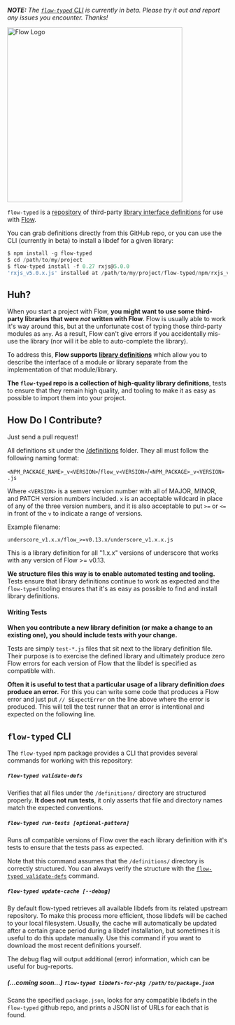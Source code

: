 _**NOTE:** The [`flow-typed` CLI](https://www.npmjs.com/package/flow-typed) is currently in beta. Please try it out and report any issues you encounter. Thanks!_

<img 
  alt="Flow Logo" 
  src="https://raw.githubusercontent.com/flowtype/flow-typed/master/flow-typed-logo.png"
  width="400"
/>

`flow-typed` is a [repository](https://github.com/flowtype/flow-typed/tree/master/definitions) of third-party 
[library interface definitions](http://flowtype.org/docs/third-party.html) 
for use with [Flow](http://flowtype.org/).

You can grab definitions directly from this GitHub repo, or you can use the CLI (currently in beta) to install a libdef for a given library:
```js
$ npm install -g flow-typed
$ cd /path/to/my/project
$ flow-typed install -f 0.27 rxjs@5.0.0
'rxjs_v5.0.x.js' installed at /path/to/my/project/flow-typed/npm/rxjs_v5.0.xjs
```

## Huh?

When you start a project with Flow, **you might want to use some third-party 
libraries that were *not* written with Flow**. Flow is usually able to work it's 
way around this, but at the unfortunate cost of typing those third-party modules 
as `any`. As a result, Flow can't give errors if you accidentally mis-use the 
library (nor will it be able to auto-complete the library).

To address this, **Flow supports 
[library definitions](http://flowtype.org/docs/third-party.html)** which allow 
you to describe the interface of a module or library separate from the 
implementation of that module/library. 

**The `flow-typed` repo is a collection of high-quality library definitions**, 
tests to ensure that they remain high quality, and tooling to make it as easy as 
possible to import them into your project.

## How Do I Contribute?

Just send a pull request!

All definitions sit under the 
[/definitions](https://github.com/flowtype/flow-typed/tree/master/definitions) 
folder. They all must follow the following naming format:

`<NPM_PACKAGE_NAME>_v<VERSION>`/`flow_v<VERSION>`/`<NPM_PACKAGE>_v<VERSION>.js`

Where `<VERSION>` is a semver version number with all of MAJOR, MINOR, and PATCH
version numbers included. `x` is an acceptable wildcard in place of any of the 
three version numbers, and it is also acceptable to put `>=` or `<=` in front of
the `v` to indicate a range of versions.

Example filename:

`underscore_v1.x.x/flow_>=v0.13.x/underscore_v1.x.x.js`

This is a library definition for all "1.x.x" versions of underscore that works
with any version of Flow >= v0.13.

**We structure files this way is to enable automated testing and tooling.**
Tests ensure that library definitions continue to work as expected and the
`flow-typed` tooling ensures that it's as easy as possible to find and install 
library definitions.

#### Writing Tests

**When you contribute a new library definition (or make a change to an existing 
one), you should include tests with your change.**

Tests are simply `test-*.js` files that sit next to the library definition 
file. Their purpose is to exercise the defined library and ultimately produce
zero Flow errors for each version of Flow that the libdef is specified as 
compatible with.

**Often it is useful to test that a particular usage of a library definition 
*does* produce an error.** For this you can write some code that produces a Flow 
error and just put `// $ExpectError` on the line above where the error is 
produced. This will tell the test runner that an error is intentional and 
expected on the following line.

## `flow-typed` CLI

The `flow-typed` npm package provides a CLI that provides several commands for
working with this repository:

##### `flow-typed validate-defs`

Verifies that all files under the `/definitions/` directory are structured 
properly. **It does not run tests**, it only asserts that file and directory 
names match the expected conventions.

##### `flow-typed run-tests [optional-pattern]`

Runs *all* compatible versions of Flow over the each library definition with 
it's tests to ensure that the tests pass as expected.

Note that this command assumes that the `/definitions/` directory is correctly 
structured. You can always verify the structure with the 
[`flow-typed validate-defs`](#flow-typed-validate-defs) command.

##### `flow-typed update-cache [--debug]`

By default flow-typed retrieves all available libdefs from its related upstream
repository. To make this process more efficient, those libdefs will be cached to
your local filesystem. Usually, the cache will automatically be updated after a
certain grace period during a libdef installation, but sometimes it is useful to
do this update manually. Use this command if you want to download the most
recent definitions yourself.

The debug flag will output additional (error) information, which can be useful for
bug-reports.

##### *(...coming soon...)* `flow-typed libdefs-for-pkg /path/to/package.json`

Scans the specified `package.json`, looks for any compatible libdefs in the 
`flow-typed` github repo, and prints a JSON list of URLs for each that is found.
